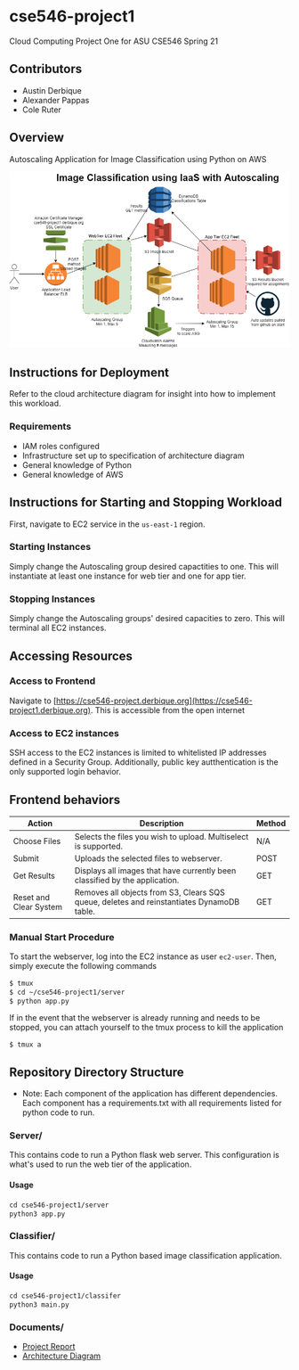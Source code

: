 # cse546-project1
Cloud Computing Project One for ASU CSE546 Spring 21

## Contributors
- Austin Derbique
- Alexander Pappas
- Cole Ruter

## Overview
Autoscaling Application for Image Classification using Python on AWS

![Architecture Diagram](documents/cloud_architecture.png)

## Instructions for Deployment
Refer to the cloud architecture diagram for insight into how to implement this workload.
### Requirements
- IAM roles configured
- Infrastructure set up to specification of architecture diagram
- General knowledge of Python
- General knowledge of AWS

## Instructions for Starting and Stopping Workload
First, navigate to EC2 service in the `us-east-1` region.
### Starting Instances
Simply change the Autoscaling group desired capactities to one. This will instantiate at least one instance for web tier and one for app tier.
### Stopping Instances
Simply change the Autoscaling groups' desired capacities to zero. This will terminal all EC2 instances.

## Accessing Resources
### Access to Frontend
Navigate to [https://cse546-project.derbique.org](https://cse546-project1.derbique.org). This is accessible from the open internet

### Access to EC2 instances
SSH access to the EC2 instances is limited to whitelisted IP addresses defined in a Security Group. Additionally, public key autthentication is the only supported login behavior.

## Frontend behaviors
|Action|Description|Method|
|------|-----------|------|
|Choose Files|Selects the files you wish to upload. Multiselect is supported.|N/A|
|Submit|Uploads the selected files to webserver.|POST|
|Get Results|Displays all images that have currently been classified by the application.|GET|
|Reset and Clear System|Removes all objects from S3, Clears SQS queue, deletes and reinstantiates DynamoDB table.|GET|

### Manual Start Procedure
To start the webserver, log into the EC2 instance as user `ec2-user`. Then, simply execute the following commands
```
$ tmux
$ cd ~/cse546-project1/server
$ python app.py
```

If in the event that the webserver is already running and needs to be stopped, you can attach yourself to the tmux process to kill the application
```
$ tmux a
```

## Repository Directory Structure
- Note: Each component of the application has different dependencies. Each component has a requirements.txt with all requirements listed for python code to run.
### Server/
This contains code to run a Python flask web server. This configuration is what's used to run the web tier of the application.
#### Usage
```
cd cse546-project1/server
python3 app.py
```
### Classifier/
This contains code to run a Python based image classification application. 
#### Usage
```
cd cse546-project1/classifer
python3 main.py
```
### Documents/
- [Project Report](documents/project_report.pdf)
- [Architecture Diagram](documents/cloud_architecture.png)

